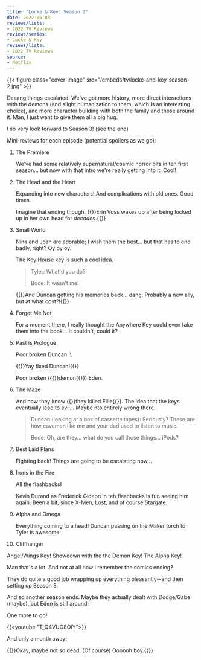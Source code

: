 ```yaml
---
title: "Locke & Key: Season 2"
date: 2022-06-08
reviews/lists:
- 2022 TV Reviews
reviews/series:
- Locke & Key
reviews/lists:
- 2022 TV Reviews
source:
- Netflix
---
```

{{< figure class="cover-image" src="/embeds/tv/locke-and-key-season-2.jpg" >}}

Daaang things escalated. We've got more history, more direct interactions with the demons (and slight humanization to them, which is an interesting choice), and more character building with both the family and those around it. Man, I just want to give them all a big hug. 

I so very look forward to Season 3! (see the end)

<!--more-->

Mini-reviews for each episode (potential spoilers as we go):

1. The Premiere

   We've had some relatively supernatural/cosmic horror bits in teh first season... but now with that intro we're really getting into it. Cool!

2. The Head and the Heart

   Expanding into new characters! And complications with old ones. Good times.

   Imagine that ending though. {{<spoiler>}}Erin Voss wakes up after being locked up in her own head for _decades_.{{</spoiler>}}

3. Small World

   Nina and Josh are adorable; I wish them the best... but that has to end badly, right? Oy oy oy.

   The Key House key is such a cool idea.

   > Tyler: What'd you do?
   >
   > Bode: It wasn't me!

   {{<spoiler>}}And Duncan getting his memories back... dang. Probably a new ally, but at what cost?!{{</spoiler>}}

4. Forget Me Not

   For a moment there, I really thought the Anywhere Key could even take them into the book... It couldn't, could it?

5. Past is Prologue

   Poor broken Duncan :\

   {{<spoiler>}}Yay fixed Duncan!{{</spoiler>}}

   Poor broken ({{<spoiler>}}demon{{</spoiler>}}) Eden.

6. The Maze

   And now they know {{<spoiler>}}they killed Ellie{{</spoiler>}}. The idea that the keys eventually lead to evil... Maybe nto entirely wrong there.

   > Duncan (looking at a box of cassette tapes): Seriously? These are how cavemen like me and your dad used to listen to music.
   >
   > Bode: Oh, are they... what do you call those things... iPods?

7. Best Laid Plans

   Fighting back! Things are going to be escalating now...

8. Irons in the Fire

   All the flashbacks!

   Kevin Durand as Frederick Gideon in teh flashbacks is fun seeing him again. Been a bit, since X-Men, Lost, and of course Stargate.

9. Alpha and Omega

   Everything coming to a head! Duncan passing on the Maker torch to Tyler is awesome.

10. Cliffhanger

   Angel/Wings Key! Showdown with the the Demon Key! The Alpha Key!

   Man that's a lot. And not at all how I remember the comics ending?

   They do quite a good job wrapping up everything pleasantly--and then setting up Season 3. 

   And so another season ends. Maybe they actually dealt with Dodge/Gabe (maybe), but Eden is still around!

One more to go!

{{<youtube "T_Q4VUO8OiY">}}

And only a month away!

{{<spoiler>}}Okay, maybe not so dead. (Of course) Oooooh boy.{{</spoiler>}}
